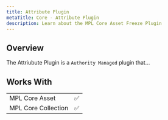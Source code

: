 ```yaml
---
title: Attribute Plugin
metaTitle: Core - Attribute Plugin
description: Learn about the MPL Core Asset Freeze Plugin
---
```


## Overview

The Attriubute Plugin is a `Authority Managed` plugin that...


## Works With

|                     |     |
| ------------------- | --- |
| MPL Core Asset      | ✅  |
| MPL Core Collection | ✅  |

